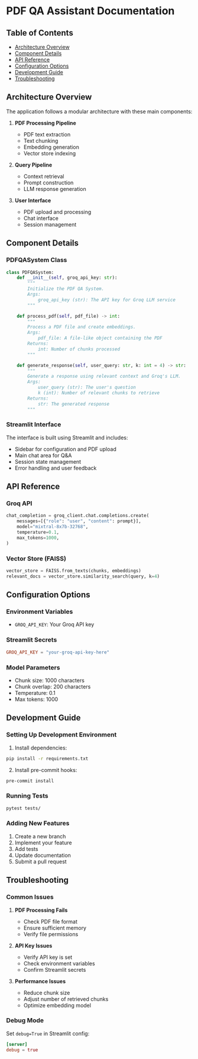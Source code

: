 # PDF QA Assistant Documentation

## Table of Contents
- [Architecture Overview](#architecture-overview)
- [Component Details](#component-details)
- [API Reference](#api-reference)
- [Configuration Options](#configuration-options)
- [Development Guide](#development-guide)
- [Troubleshooting](#troubleshooting)

## Architecture Overview

The application follows a modular architecture with these main components:

1. **PDF Processing Pipeline**
   - PDF text extraction
   - Text chunking
   - Embedding generation
   - Vector store indexing

2. **Query Pipeline**
   - Context retrieval
   - Prompt construction
   - LLM response generation

3. **User Interface**
   - PDF upload and processing
   - Chat interface
   - Session management

## Component Details

### PDFQASystem Class

```python
class PDFQASystem:
    def __init__(self, groq_api_key: str):
        """
        Initialize the PDF QA System.
        Args:
            groq_api_key (str): The API key for Groq LLM service
        """

    def process_pdf(self, pdf_file) -> int:
        """
        Process a PDF file and create embeddings.
        Args:
            pdf_file: A file-like object containing the PDF
        Returns:
            int: Number of chunks processed
        """

    def generate_response(self, user_query: str, k: int = 4) -> str:
        """
        Generate a response using relevant context and Groq's LLM.
        Args:
            user_query (str): The user's question
            k (int): Number of relevant chunks to retrieve
        Returns:
            str: The generated response
        """
```

### Streamlit Interface

The interface is built using Streamlit and includes:
- Sidebar for configuration and PDF upload
- Main chat area for Q&A
- Session state management
- Error handling and user feedback

## API Reference

### Groq API

```python
chat_completion = groq_client.chat.completions.create(
    messages=[{"role": "user", "content": prompt}],
    model="mixtral-8x7b-32768",
    temperature=0.1,
    max_tokens=1000,
)
```

### Vector Store (FAISS)

```python
vector_store = FAISS.from_texts(chunks, embeddings)
relevant_docs = vector_store.similarity_search(query, k=4)
```

## Configuration Options

### Environment Variables
- `GROQ_API_KEY`: Your Groq API key

### Streamlit Secrets
```toml
GROQ_API_KEY = "your-groq-api-key-here"
```

### Model Parameters
- Chunk size: 1000 characters
- Chunk overlap: 200 characters
- Temperature: 0.1
- Max tokens: 1000

## Development Guide

### Setting Up Development Environment

1. Install dependencies:
```bash
pip install -r requirements.txt
```

2. Install pre-commit hooks:
```bash
pre-commit install
```

### Running Tests

```bash
pytest tests/
```

### Adding New Features

1. Create a new branch
2. Implement your feature
3. Add tests
4. Update documentation
5. Submit a pull request

## Troubleshooting

### Common Issues

1. **PDF Processing Fails**
   - Check PDF file format
   - Ensure sufficient memory
   - Verify file permissions

2. **API Key Issues**
   - Verify API key is set
   - Check environment variables
   - Confirm Streamlit secrets

3. **Performance Issues**
   - Reduce chunk size
   - Adjust number of retrieved chunks
   - Optimize embedding model

### Debug Mode

Set `debug=True` in Streamlit config:
```toml
[server]
debug = true
```